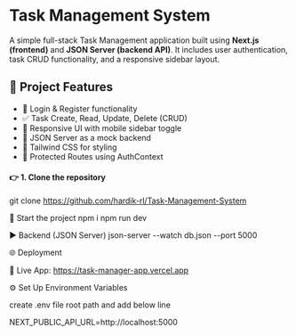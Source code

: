 <!-- front end start cmd
npm run dev

Backend server cmd
json-server --watch db.json --port 5000 -->



# Task Management System

A simple full-stack Task Management application built using **Next.js (frontend)** and **JSON Server (backend API)**. It includes user authentication, task CRUD functionality, and a responsive sidebar layout.


## 🚀 Project Features

- 🔐 Login & Register functionality
- ✅ Task Create, Read, Update, Delete (CRUD)
- 📱 Responsive UI with mobile sidebar toggle
- 💾 JSON Server as a mock backend
- 🎨 Tailwind CSS for styling
- 🔄 Protected Routes using AuthContext


#### 👉 1. Clone the repository

git clone https://github.com/hardik-rl/Task-Management-System


🚀 Start the project
npm i
npm run dev


▶️ Backend (JSON Server)
json-server --watch db.json --port 5000


🌐 Deployment

🚀 Live App: https://task-manager-app.vercel.app


⚙️ Set Up Environment Variables

create .env file root path and  add below line

NEXT_PUBLIC_API_URL=http://localhost:5000
